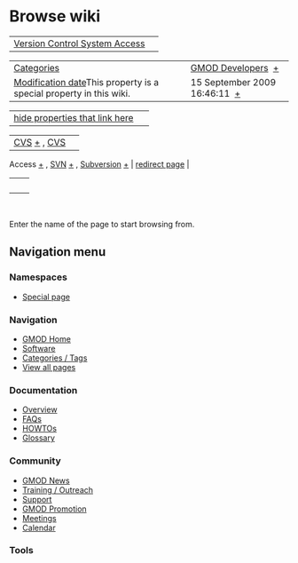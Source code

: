 



<span id="top"></span>




# <span dir="auto">Browse wiki</span>






|  |  |
|----|----|
| [Version Control System Access](/wiki/Version_Control_System_Access "Version Control System Access") |  |

|  |  |
|----|----|
| [Categories](/wiki/Special%3ACategories "Special%3ACategories") | <span class="smwb-value">[GMOD Developers](/wiki/Category%3AGMOD_Developers "Category%3AGMOD Developers")  <span class="smwsearch">[+](/wiki/Special%3ASearchByProperty/GMOD-20Developers "Special%3ASearchByProperty/GMOD-20Developers")</span></span> |
| <span class="smw-highlighter" data-type="1" state="inline" data-title="Property"><span class="smwbuiltin">[Modification date](/wiki/Property:Modification_date "Property:Modification date")</span><span class="smwttcontent">This property is a special property in this wiki.</span></span> | <span class="smwb-value">15 September 2009 16:46:11  <span class="smwsearch">[+](/wiki/Special%3ASearchByProperty/Modification-20date/15-20September-202009-2016:46:11 "Special%3ASearchByProperty/Modification-20date/15-20September-202009-2016:46:11")</span></span> |

<span id="smw_browse_incoming"></span>

|  |  |
|----|----|
| [hide properties that link here](/mediawiki/index.php?title=Special:Browse&offset=0&dir=out&article=Version+Control+System+Access)  |  |

|  |  |
|----|----|
| <span class="smwb-ivalue"><a href="/wiki/CVS" class="mw-redirect" title="CVS">CVS</a> <span class="smwbrowse">[+](/wiki/Special%3ABrowse/CVS "Special%3ABrowse/CVS")</span></span> , <span class="smwb-ivalue"><a href="/wiki/CVS_Access" class="mw-redirect" title="CVS Access">CVS
Access</a> <span class="smwbrowse">[+](/wiki/Special%3ABrowse/CVS-20Access "Special%3ABrowse/CVS-20Access")</span></span> , <span class="smwb-ivalue"><a href="/wiki/SVN" class="mw-redirect" title="SVN">SVN</a> <span class="smwbrowse">[+](/wiki/Special%3ABrowse/SVN "Special%3ABrowse/SVN")</span></span> , <span class="smwb-ivalue"><a href="/wiki/Subversion" class="mw-redirect"
title="Subversion">Subversion</a> <span class="smwbrowse">[+](/wiki/Special%3ABrowse/Subversion "Special%3ABrowse/Subversion")</span></span> | [redirect page](/wiki/Special:ListRedirects "Special:ListRedirects") |

|     |     |
|-----|-----|
|     |     |

 

Enter the name of the page to start browsing from.  








## Navigation menu



### Namespaces

- <span id="ca-nstab-special">[Special
  page](/wiki/Special%3ABrowse/Version_Control_System_Access "This is a special page, you cannot edit the page itself")</span>






### Navigation



- <span id="n-GMOD-Home">[GMOD Home](/wiki/Main_Page)</span>
- <span id="n-Software">[Software](/wiki/GMOD_Components)</span>
- <span id="n-Categories-.2F-Tags">[Categories /
  Tags](/wiki/Categories)</span>
- <span id="n-View-all-pages">[View all
  pages](/wiki/Special:AllPages)</span>




### Documentation



- <span id="n-Overview">[Overview](/wiki/Overview)</span>
- <span id="n-FAQs">[FAQs](/wiki/Category%3AFAQ)</span>
- <span id="n-HOWTOs">[HOWTOs](/wiki/Category%3AHOWTO)</span>
- <span id="n-Glossary">[Glossary](/wiki/Glossary)</span>




### Community



- <span id="n-GMOD-News">[GMOD News](/wiki/GMOD_News)</span>
- <span id="n-Training-.2F-Outreach">[Training /
  Outreach](/wiki/Training_and_Outreach)</span>
- <span id="n-Support">[Support](/wiki/Support)</span>
- <span id="n-GMOD-Promotion">[GMOD
  Promotion](/wiki/GMOD_Promotion)</span>
- <span id="n-Meetings">[Meetings](/wiki/Meetings)</span>
- <span id="n-Calendar">[Calendar](/wiki/Calendar)</span>




### Tools












<!-- -->




